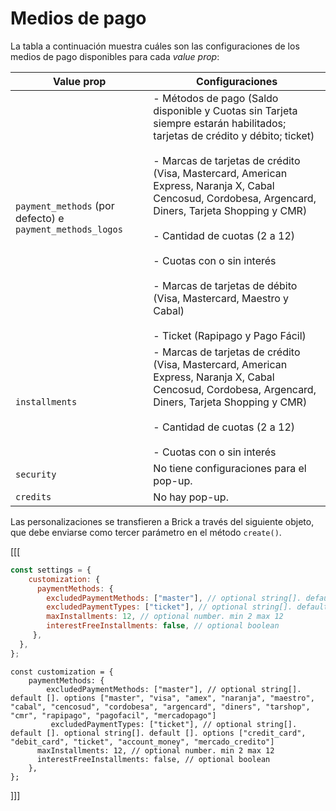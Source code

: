 # Medios de pago

La tabla a continuación muestra cuáles son las configuraciones de los medios de pago disponibles para cada _value prop_:

| Value prop | Configuraciones |
|---|---|
|`payment_methods` (por defecto) e `payment_methods_logos`| - Métodos de pago (Saldo disponible y Cuotas sin Tarjeta siempre estarán habilitados; tarjetas de crédito y débito; ticket) <br/><br/> - Marcas de tarjetas de crédito (Visa, Mastercard, American Express, Naranja X, Cabal Cencosud, Cordobesa, Argencard, Diners, Tarjeta Shopping y CMR) <br/><br/> - Cantidad de cuotas (2 a 12) <br/><br/> - Cuotas con o sin interés <br/><br/> - Marcas de tarjetas de débito (Visa, Mastercard, Maestro y Cabal) <br/><br/> - Ticket (Rapipago y Pago Fácil) |
|`installments`| - Marcas de tarjetas de crédito (Visa, Mastercard, American Express, Naranja X, Cabal Cencosud, Cordobesa, Argencard, Diners, Tarjeta Shopping y CMR) <br/><br/> - Cantidad de cuotas (2 a 12) <br/><br/> - Cuotas con o sin interés |
|`security`|No tiene configuraciones para el pop-up. |
|`credits`| No hay pop-up.|

Las personalizaciones se transfieren a Brick a través del siguiente objeto, que debe enviarse como tercer parámetro en el método `create()`.

[[[
```javascript
const settings = {
    customization: {
      paymentMethods: {
        excludedPaymentMethods: ["master"], // optional string[]. default []. options ["master", "visa", "amex", "naranja", "maestro", "cabal", "cencosud", "cordobesa", "argencard", "diners", "tarshop", "cmr", "rapipago", "pagofacil", "mercadopago"]
        excludedPaymentTypes: ["ticket"], // optional string[]. default []. options ["credit_card", "debit_card", "ticket"]
        maxInstallments: 12, // optional number. min 2 max 12
        interestFreeInstallments: false, // optional boolean
     },
  },
};
```
```react-jsx
const customization = {
    paymentMethods: {
        excludedPaymentMethods: ["master"], // optional string[]. default []. options ["master", "visa", "amex", "naranja", "maestro", "cabal", "cencosud", "cordobesa", "argencard", "diners", "tarshop", "cmr", "rapipago", "pagofacil", "mercadopago"]
         excludedPaymentTypes: ["ticket"], // optional string[]. default []. optional string[]. default []. options ["credit_card", "debit_card", "ticket", "account_money", "mercado_credito"]
      maxInstallments: 12, // optional number. min 2 max 12
      interestFreeInstallments: false, // optional boolean
    },
};

```
]]]